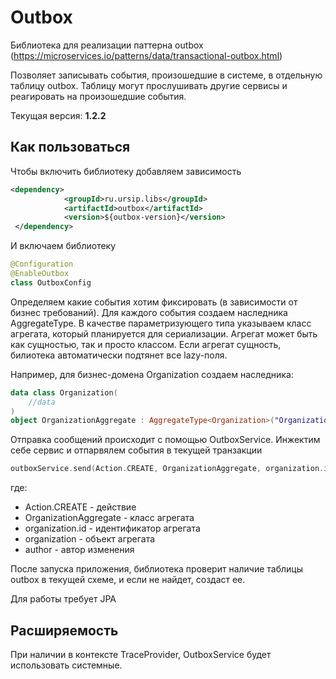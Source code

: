 # Outbox

Библиотека для реализации паттерна outbox (https://microservices.io/patterns/data/transactional-outbox.html)

Позволяет записывать события, произошедшие в системе, в отдельную таблицу outbox.
Таблицу могут прослушивать другие сервисы и реагировать на произошедшие события.

Текущая версия: **1.2.2**

## Как пользоваться

Чтобы включить библиотеку добавляем зависимость
```xml
<dependency>
            <groupId>ru.ursip.libs</groupId>
            <artifactId>outbox</artifactId>
            <version>${outbox-version}</version>
 </dependency>
```

И включаем библиотеку
```kotlin
@Configuration
@EnableOutbox
class OutboxConfig
```

Определяем какие события хотим фиксировать (в зависимости от бизнес требований).
Для каждого события создаем наследника AggregateType. 
В качестве параметризующего типа указываем класс агрегата, который планируется для сериализации.
Агрегат может быть как сущностью, так и просто классом.
Если агрегат сущность, билиотека автоматически подтянет все lazy-поля.

Например, для бизнес-домена Organization создаем наследника:

```kotlin
data class Organization(
    //data
)
object OrganizationAggregate : AggregateType<Organization>("Organization")
```

Отправка сообщений происходит с помощью OutboxService. Инжектим себе сервис и 
отпарвялем события в текущей транзакции

```kotlin
outboxService.send(Action.CREATE, OrganizationAggregate, organization.id, organization, author)
```
где:
- Action.CREATE - действие
- OrganizationAggregate - класс агрегата
- organization.id - идентификатор агрегата
- organization - объект агрегата
- author - автор изменения

После запуска приложения, библиотека проверит наличие таблицы outbox в текущей схеме, и если не найдет, создаст ее.

Для работы требует JPA

## Расширяемость 

При наличии в контексте TraceProvider, OutboxService будет использовать системные.

